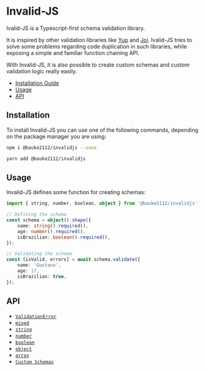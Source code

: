 # Invalid-JS

Ivalid-JS is a Typescript-first schema validation library.

It is inspired by other validation libraries like [Yup](https://github.com/jquense/yup#readme) and [Joi](https://github.com/sideway/joi#readme). Ivalid-JS tries to solve some problems regarding code duplication in such libraries, while exposing a simple and familiar function chaining API.

With Invalid-JS, it is also possible to create custom schemas and custom validation logic really easily.

* [Installation Guide](#installation)
* [Usage](#usage)
* [API](#api)

## Installation
To install Invalid-JS you can use one of the following commands, depending on the package manager you are using:

```bash
npm i @bauke2112/invalidjs --save
```

```bash
yarn add @bauke2112/invalidjs
```

## Usage

Invalid-JS defines some function for creating schemas:

```ts
import { string, number, boolean, object } from '@bauke2112/invalidjs';

// Defining the schema
const schema = object().shape({
	name: string().required(),
	age: number().required(),
	isBrazilian: boolean().required(),
});

// Validating the schema
const [isValid, errors] = await schema.validate({
	name: 'Gustavo',
	age: 17,
	isBrazilian: true,
});
```

## API

 - [`ValidationError`](https://github.com/kimon0202/invalid/blob/master/.github/docs/ValidationError.md)
 - [`mixed`](https://github.com/kimon0202/invalid/blob/master/.github/docs/Mixed.md)
 - [`string`](https://github.com/kimon0202/invalid/blob/master/.github/docs/String.md)
 - [`number`](https://github.com/kimon0202/invalid/blob/master/.github/docs/Number.md)
 - [`boolean`](https://github.com/kimon0202/invalid/blob/master/.github/docs/Boolean.md)
 - [`object`](https://github.com/kimon0202/invalid/blob/master/.github/docs/Object.md)
 - [`array`](https://github.com/kimon0202/invalid/blob/master/.github/docs/Array.md)
 - [`Custom Schemas`](https://github.com/kimon0202/blob/master/.github/docs/CustomSchema.md)
<!---
  Add guides for creatingc custom schemas.
->
